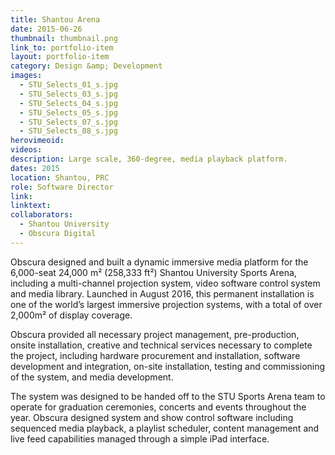 ```yaml
---
title: Shantou Arena
date: 2015-06-26
thumbnail: thumbnail.png
link_to: portfolio-item
layout: portfolio-item
category: Design &amp; Development
images:
  - STU_Selects_01_s.jpg
  - STU_Selects_03_s.jpg
  - STU_Selects_04_s.jpg
  - STU_Selects_05_s.jpg
  - STU_Selects_07_s.jpg
  - STU_Selects_08_s.jpg
herovimeoid:
videos:
description: Large scale, 360-degree, media playback platform.
dates: 2015
location: Shantou, PRC
role: Software Director
link:
linktext:
collaborators:
  - Shantou University
  - Obscura Digital
---
```

Obscura designed and built a dynamic immersive media platform for the 6,000-seat 24,000 m² (258,333 ft²) Shantou University Sports Arena, including a multi-channel projection system, video software control system and media library. Launched in August 2016, this permanent installation is one of the world’s largest immersive projection systems, with a total of over 2,000m² of display coverage.

Obscura provided all necessary project management, pre-production, onsite installation, creative and technical services necessary to complete the project, including hardware procurement and installation, software development and integration, on-site installation, testing and commissioning of the system, and media development.

The system was designed to be handed off to the STU Sports Arena team to operate for graduation ceremonies, concerts and events throughout the year. Obscura designed system and show control software including sequenced media playback, a playlist scheduler, content management and live feed capabilities managed through a simple iPad interface.